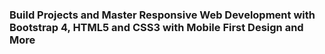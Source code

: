 ### Build Projects and Master Responsive Web Development with Bootstrap 4, HTML5 and CSS3 with Mobile First Design and More
